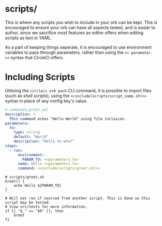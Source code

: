 # scripts/

This is where any scripts you wish to include in your orb can be kept. This is encouraged to ensure your orb can have all aspects tested, and is easier to author, since we sacrifice most features an editor offers when editing scripts as text in YAML. 

As a part of keeping things seperate, it is encouraged to use environment variables to pass through parameters, rather than using the `<< parameter. >>` syntax that CircleCI offers.

# Including Scripts

Utilizing the `circleci orb pack` CLI command, it is possible to import files (such as _shell scripts_), using the `<<include(scripts/script_name.sh)>>` syntax in place of any config key's value.

```yaml
# commands/greet.yml
description: >
  This command echos "Hello World" using file inclusion.
parameters:
  to:
    type: string
    default: "World"
    description: "Hello to who?"
steps:
  - run:
      environment:
        PARAM_TO: <<parameters.to>
      name: Hello <<parameters.to>
      command: <<include(scripts/greet.sh)>>

```

```shell
# scripts/greet.sh
Greet() {
    echo Hello ${PARAM_TO}
}

# Will not run if sourced from another script. This is done so this script may be tested.
# View src/tests for more information.
if [[ "$_" == "$0" ]]; then
    Greet
fi
```
